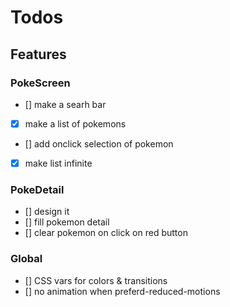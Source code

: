 # Todos

## Features

### PokeScreen

- [] make a searh bar
- [x] make a list of pokemons
- [] add onclick selection of pokemon
- [x] make list infinite

### PokeDetail

- [] design it
- [] fill pokemon detail
- [] clear pokemon on click on red button

### Global

- [] CSS vars for colors & transitions
- [] no animation when preferd-reduced-motions
